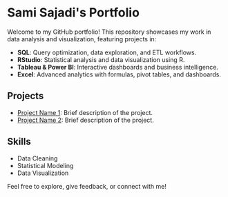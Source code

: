 # Sami Sajadi's Portfolio

Welcome to my GitHub portfolio! This repository showcases my work in data analysis and visualization, featuring projects in:

- **SQL**: Query optimization, data exploration, and ETL workflows.
- **RStudio**: Statistical analysis and data visualization using R.
- **Tableau & Power BI**: Interactive dashboards and business intelligence.
- **Excel**: Advanced analytics with formulas, pivot tables, and dashboards.

## Projects
- [Project Name 1](link): Brief description of the project.
- [Project Name 2](link): Brief description of the project.

## Skills
- Data Cleaning
- Statistical Modeling
- Data Visualization

Feel free to explore, give feedback, or connect with me!
